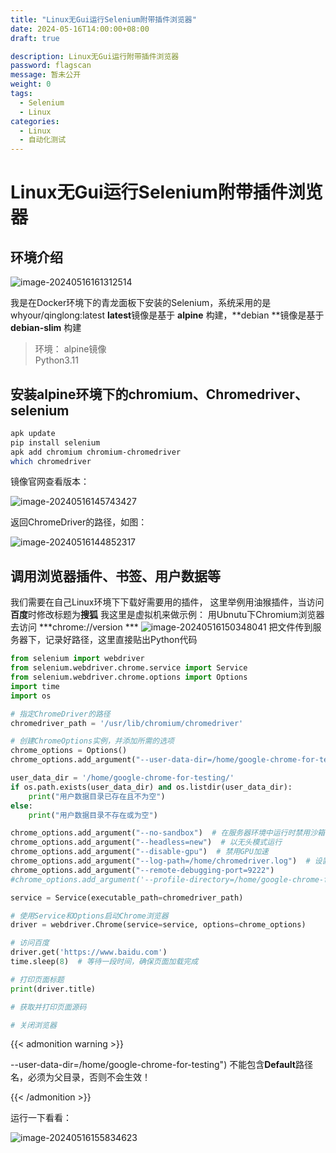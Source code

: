 ```yaml
---
title: "Linux无Gui运行Selenium附带插件浏览器"
date: 2024-05-16T14:00:00+08:00
draft: true

description: Linux无Gui运行附带插件浏览器
password: flagscan
message: 暂未公开
weight: 0
tags:
  - Selenium
  - Linux
categories:
  - Linux
  - 自动化测试
---
```


<!--more-->

# Linux无Gui运行Selenium附带插件浏览器

## 环境介绍
![image-20240516161312514](https://fastly.jsdelivr.net/gh/hack-scan/Blog-pic/posts/202405161613559.png)

我是在Docker环境下的青龙面板下安装的Selenium，系统采用的是whyour/qinglong:latest
**latest**镜像是基于 **alpine** 构建，**debian **镜像是基于 **debian-slim** 构建
>环境： alpine镜像  
>     Python3.11  

## 安装alpine环境下的chromium、Chromedriver、selenium
```bash
apk update
pip install selenium
apk add chromium chromium-chromedriver
which chromedriver
```
镜像官网查看版本：



![image-20240516145743427](https://fastly.jsdelivr.net/gh/hack-scan/Blog-pic/posts/202405161457455.png)

返回ChromeDriver的路径，如图：

![image-20240516144852317](https://fastly.jsdelivr.net/gh/hack-scan/Blog-pic/posts/202405161448335.png)

## 调用浏览器插件、书签、用户数据等
我们需要在自己Linux环境下下载好需要用的插件，
这里举例用油猴插件，当访问**百度**时修改标题为**搜狐**
我这里是虚拟机来做示例：
用Ubnutu下Chromium浏览器去访问 ***chrome://version	***
![image-20240516150348041](https://fastly.jsdelivr.net/gh/hack-scan/Blog-pic/posts/202405161503089.png)
把文件传到服务器下，记录好路径，这里直接贴出Python代码

```python
from selenium import webdriver
from selenium.webdriver.chrome.service import Service
from selenium.webdriver.chrome.options import Options
import time
import os

# 指定ChromeDriver的路径
chromedriver_path = '/usr/lib/chromium/chromedriver'

# 创建ChromeOptions实例，并添加所需的选项
chrome_options = Options()
chrome_options.add_argument("--user-data-dir=/home/google-chrome-for-testing")

user_data_dir = '/home/google-chrome-for-testing/'
if os.path.exists(user_data_dir) and os.listdir(user_data_dir):
    print("用户数据目录已存在且不为空")
else:
    print("用户数据目录不存在或为空")

chrome_options.add_argument("--no-sandbox")  # 在服务器环境中运行时禁用沙箱
chrome_options.add_argument("--headless=new")  # 以无头模式运行
chrome_options.add_argument("--disable-gpu")  # 禁用GPU加速
chrome_options.add_argument("--log-path=/home/chromedriver.log")  # 设置ChromeDriver日志路径
chrome_options.add_argument("--remote-debugging-port=9222")
#chrome_options.add_argument('--profile-directory=/home/google-chrome-for-testing')

service = Service(executable_path=chromedriver_path)

# 使用Service和Options启动Chrome浏览器
driver = webdriver.Chrome(service=service, options=chrome_options)

# 访问百度
driver.get('https://www.baidu.com')
time.sleep(8)  # 等待一段时间，确保页面加载完成

# 打印页面标题
print(driver.title)

# 获取并打印页面源码

# 关闭浏览器
```


{{< admonition warning >}}

--user-data-dir=/home/google-chrome-for-testing")
不能包含**Default**路径名，必须为父目录，否则不会生效！

{{< /admonition >}}

运行一下看看：

![image-20240516155834623](https://fastly.jsdelivr.net/gh/hack-scan/Blog-pic/posts/202405161558663.png)


